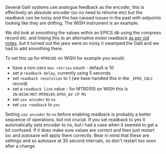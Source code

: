 Several Galil systems use analogue feedback as the encoder, this is effectively an absolute encoder (so no need to rehome etc) but the readback can be noisy and this has caused issues in the past with setpoints looking like they are drifting. The WISH instrument is an example.

We did look at smoothing the values within an EPICS db using the compress record etc. and linking this to an alternative motor readback [as per old notes](Smoothing-Motor-Readback-old), but it turned out the jaws were so noisy it swamped the Galil and we had to add smoothing there.


To set this up for `MTR0105` on WISH for example you would:

* have a non-zero `max retries` count - default is 10
* set a `readback delay`, currently using 5 seconds
* set `readback resolution` to 1 (we have handled this in the `_EPOS_CALC` record)
* set a `readback link` value - for MTR0105 on WISH this is `IN:WISH:MOT:MTR0105:EPOS_AV CP MS`
* set `use encoder` to `no`
* set `use readback` to `yes`

Setting `use encoder` to `no` before enabling readback is probably a better sequence of operations, but not crucial. If you set readback to yes it automatically sets encoder to no, but i had a case when it seemed to get a bit confused. If it does make sure values are correct and then just restart ioc and autosave will apply them correctly. Bear in mind that these are settings and so autosave at 30 second intervals, so don't restart too soon after a change  
